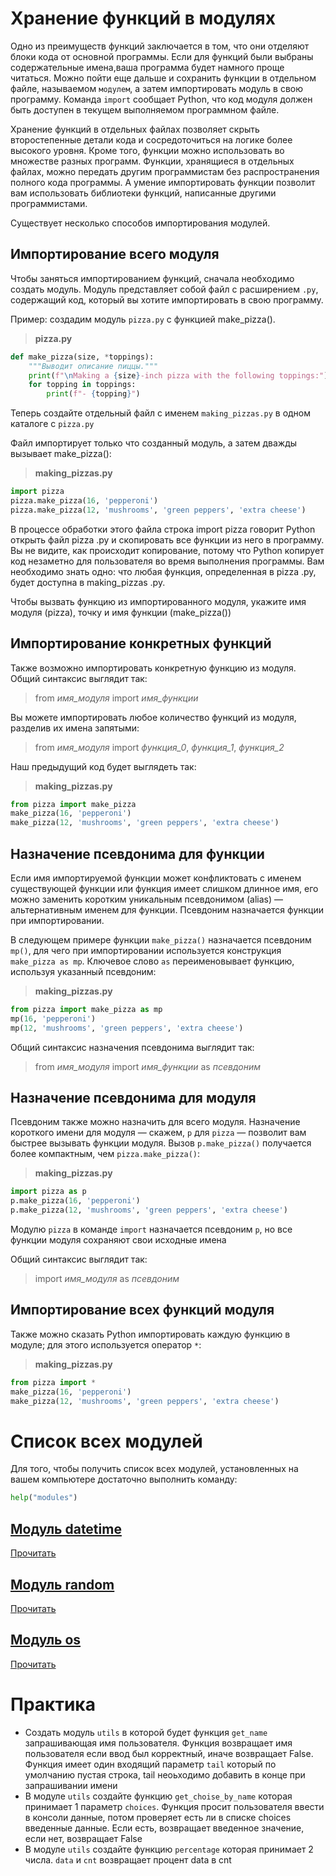 # Хранение функций в модулях
Одно из преимуществ функций заключается в том, что они отделяют блоки кода от основной программы. Если для функций были выбраны содержательные имена,ваша программа будет намного проще читаться. Можно пойти еще дальше и сохранить функции в отдельном файле, называемом `модулем`, а затем импортировать модуль в свою программу. Команда `import` сообщает Python, что код модуля должен быть доступен в текущем выполняемом программном файле.  

Хранение функций в отдельных файлах позволяет скрыть второстепенные детали кода и сосредоточиться на логике более высокого уровня. Кроме того, функции можно использовать во множестве разных программ. Функции, хранящиеся в отдельных файлах, можно передать другим программистам без распространения полного кода программы. А умение импортировать функции позволит вам использовать библиотеки функций, написанные другими программистами. 

Существует несколько способов импортирования модулей.

## Импортирование всего модуля
Чтобы заняться импортированием функций, сначала необходимо создать модуль. Модуль представляет собой файл с расширением  `.py`, содержащий код, который вы хотите импортировать в свою программу. 

Пример: создадим модуль `pizza.py` с функцией make_pizza(). 

>**pizza.py**
```python
def make_pizza(size, *toppings):    
    """Выводит описание пиццы."""    
    print(f"\nMaking a {size}-inch pizza with the following toppings:")  # \n - перенос на новую строку
    for topping in toppings:
        print(f"- {topping}")
```

Теперь создайте отдельный файл с именем `making_pizzas.py` в одном каталоге с `pizza.py`

 Файл импортирует только что созданный модуль, а затем дважды вызывает make_pizza():

>**making_pizzas.py**
```python
import pizza
pizza.make_pizza(16, 'pepperoni')  
pizza.make_pizza(12, 'mushrooms', 'green peppers', 'extra cheese')
```

В процессе обработки этого файла строка import pizza говорит Python открыть файл pizza .py и скопировать все функции из него в программу. Вы не видите, как происходит копирование, потому что Python копирует код незаметно для пользователя во время выполнения программы. Вам необходимо знать одно: что любая функция, определенная в pizza .py, будет доступна в making_pizzas .py. 

Чтобы вызвать функцию из импортированного модуля, укажите имя модуля (pizza), точку и имя функции (make_pizza())


## Импортирование конкретных функций

Также возможно импортировать конкретную функцию из модуля. Общий синтаксис выглядит так:

>from *имя_модуля* import *имя_функции*

Вы можете импортировать любое количество функций из модуля, разделив их имена запятыми:

>from *имя_модуля* import *функция_0*, *функция_1*, *функция_2*

Наш предыдущий код будет выглядеть так:
>**making_pizzas.py**
```python
from pizza import make_pizza
make_pizza(16, 'pepperoni')  
make_pizza(12, 'mushrooms', 'green peppers', 'extra cheese')
```

## Назначение псевдонима для функции
Если имя импортируемой функции может конфликтовать с именем существующей функции или функция имеет слишком длинное имя, его можно заменить коротким уникальным псевдонимом (alias) — альтернативным именем для функции. Псевдоним назначается функции при импортировании. 

В следующем примере функции `make_pizza()` назначается псевдоним `mp()`, для чего при импортировании используется конструкция `make_pizza as mp`. Ключевое слово `as` переименовывает функцию, используя указанный псевдоним:
>**making_pizzas.py**
```python
from pizza import make_pizza as mp
mp(16, 'pepperoni')  
mp(12, 'mushrooms', 'green peppers', 'extra cheese')
```

Общий синтаксис назначения псевдонима выглядит так:

>from *имя_модуля* import *имя_функции* as *псевдоним*

## Назначение псевдонима для модуля
Псевдоним также можно назначить для всего модуля. Назначение короткого имени для модуля — скажем, `p` для `pizza` — позволит вам быстрее вызывать функции модуля. Вызов `p.make_pizza()` получается более компактным, чем `pizza.make_pizza()`:
>**making_pizzas.py**
```python
import pizza as p
p.make_pizza(16, 'pepperoni')  
p.make_pizza(12, 'mushrooms', 'green peppers', 'extra cheese')
```
Модулю `pizza` в команде `import` назначается псевдоним `p`, но все функции модуля сохраняют свои исходные имена

Общий синтаксис выглядит так:
>import *имя_модуля* as *псевдоним*

## Импортирование всех функций модуля
Также можно сказать Python импортировать каждую функцию в модуле; для этого используется оператор `*`: 
>**making_pizzas.py**
```python
from pizza import *
make_pizza(16, 'pepperoni')  
make_pizza(12, 'mushrooms', 'green peppers', 'extra cheese')
```


# Список всех модулей
Для того, чтобы получить список всех модулей, установленных на вашем компьютере достаточно выполнить команду:
```python
help("modules")
```


## [Модуль datetime](https://docs.python.org/3/library/datetime.html)
[Прочитать](https://pythonworld.ru/moduli/modul-datetime.html)

## [Модуль random](https://docs.python.org/3/library/random.html)
[Прочитать](https://pythonworld.ru/moduli/modul-datetime.html)

## [Модуль os](https://docs.python.org/3/library/os.html)
[Прочитать](https://pythonworld.ru/moduli/modul-os.html)

# Практика
- Создать модуль `utils` в которой будет функция `get_name` запрашивающая имя пользователя. Функция возвращает имя пользователя если ввод был корректный, иначе возвращает False. Функция имеет один входящий параметр `tail` который по умолчанию пустая строка, tail неоьходимо добавить в конце при запрашивании имени
- В модуле `utils` создайте функцию `get_choise_by_name` которая принимает 1 параметр `choices`. Функция просит пользователя ввести в консоли данные, потом проверяет есть ли в списке choices введенные данные. Если есть, возвращает введенное значение, если нет, возвращает False
- В модуле `utils` создайте функцию `percentage` которая принимает 2 числа. `data` и `cnt` возвращает процент data в cnt
